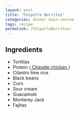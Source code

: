 ```yaml
---
layout: post
title: "Chipotle Burritos"
categories: dinner main-course
tags: recipe
permalink: /ChipotleBurritos/
---
```


## Ingredients

- Tortillas
- Protein ([ Chipotle chicken ](/ChipotleChicken/))
- Cilantro lime rice
- Black beans
- Corn
- Sour cream
- Guacamole
- Monterey Jack
- Fajitas
